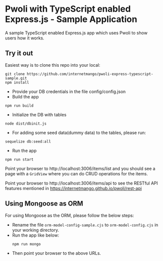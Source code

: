 # Pwoli with TypeScript enabled Express.js - Sample Application

A sample TypeScript enabled Express.js app which uses Pwoli to show users how it works.

## Try it out

Easiest way is to clone this repo into your local:

```
git clone https://github.com/internetmango/pwoli-express-typescript-sample.git
npm install
```

- Provide your DB credentials in the file config/config.json
- Build the app
```
npm run build
```
- Initialize the DB with tables

```
node dist/dbinit.js
```
- For adding some seed data(dummy data) to the tables, please run:

```
sequelize db:seed:all
```

- Run the app
```
npm run start
```

Point your browser to http://localhost:3006/items/list and you should see a page with a `GridView` where you can do CRUD operations for the items.

Point your browser to http://localhost:3006/items/api to see the RESTful API features mentioned in https://internetmango.github.io/pwoli/rest-api

## Using Mongoose as ORM

For using Mongoose as the ORM, please follow the below steps:
- Rename the file `orm-model-config-sample.cjs` to `orm-model-config.cjs` in your working directory.
- Run the app like below:
    ```
    npm run mongo
    ```
- Then point your browser to the above URLs.